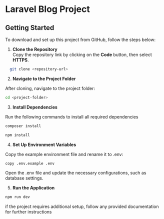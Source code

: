 # Laravel Blog Project

## Getting Started

To download and set up this project from GitHub, follow the steps below:

1. **Clone the Repository**  
   Copy the repository link by clicking on the **Code** button, then select **HTTPS**.

```bash
  git clone <repository-url>
```

2. **Navigate to the Project Folder**

After cloning, navigate to the project folder:

```bash
cd <project-folder>
```

3. **Install Dependencies**

Run the following commands to install all required dependencies

```bash
composer install
```

```bash
npm install
```

4. **Set Up Environment Variables**

Copy the example environment file and rename it to .env:

```bash
copy .env.example .env
```

Open the .env file and update the necessary configurations, such as database settings.

5. **Run the Application**

```bash
npm run dev
```

if the project requires additional setup, follow any provided documentation for further instructions

